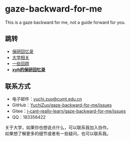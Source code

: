 # gaze-backward-for-me
This is a gaze backward for me, not a guide forward for you.

## 跳转
- [保研回忆录](graduate_school_journey.md)
- [大学相关](university_insights.md)
- [一些回顾](looking_back.md)
- **[xyh的保研回忆录](https://github.com/YuchiZuo/gaze-backward-for-me/tree/xyh)**

## 联系方式
- 电子邮件：[yuchi.zuo@cumt.edu.cn](mailto:yuchi.zuo@cumt.edu.cn)  
- GitHub：[YuchiZuo/gaze-backward-for-me/issues](https://github.com/YuchiZuo/gaze-backward-for-me/issues)  
- Gitee：[i-cant-really-learn/gaze-backward-for-me/issues](https://gitee.com/i-cant-really-learn/gaze-backward-for-me/issues)
- QQ：183356422

关于大学，如果你也想说点什么，可以联系我加入协作。  
如果想了解更多的细节或者有一些疑问，也可以联系我。  


